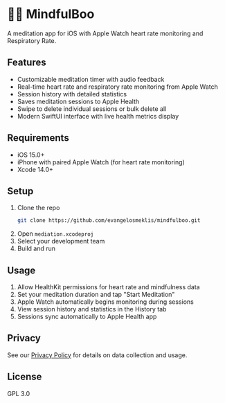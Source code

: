 # 🧘‍♀️ MindfulBoo

A meditation app for iOS with Apple Watch heart rate monitoring and Respiratory Rate.

## Features

- Customizable meditation timer with audio feedback
- Real-time heart rate and respiratory rate monitoring from Apple Watch
- Session history with detailed statistics
- Saves meditation sessions to Apple Health
- Swipe to delete individual sessions or bulk delete all
- Modern SwiftUI interface with live health metrics display

## Requirements

- iOS 15.0+
- iPhone with paired Apple Watch (for heart rate monitoring)
- Xcode 14.0+

## Setup

1. Clone the repo
   ```bash
   git clone https://github.com/evangelosmeklis/mindfulboo.git
   ```
2. Open `mediation.xcodeproj`
3. Select your development team
4. Build and run

## Usage

1. Allow HealthKit permissions for heart rate and mindfulness data
2. Set your meditation duration and tap "Start Meditation"
3. Apple Watch automatically begins monitoring during sessions
4. View session history and statistics in the History tab
5. Sessions sync automatically to Apple Health app

## Privacy

See our [Privacy Policy](PRIVACY.md) for details on data collection and usage.

## License

GPL 3.0 